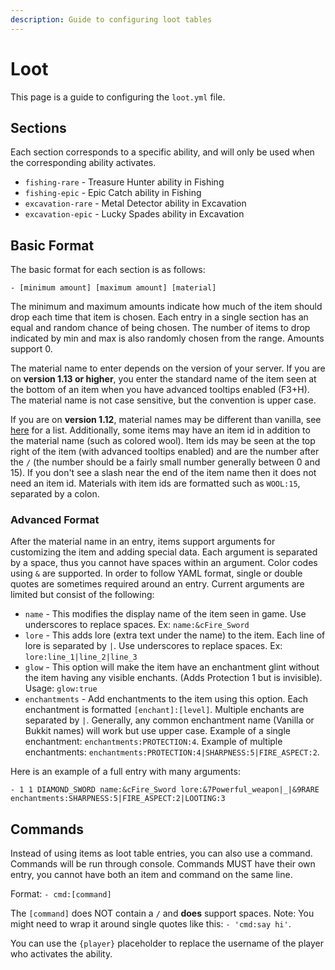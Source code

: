 ```yaml
---
description: Guide to configuring loot tables
---
```


# Loot

This page is a guide to configuring the `loot.yml` file.

## Sections

Each section corresponds to a specific ability, and will only be used when the corresponding ability activates.

* `fishing-rare` - Treasure Hunter ability in Fishing
* `fishing-epic` - Epic Catch ability in Fishing
* `excavation-rare` - Metal Detector ability in Excavation
* `excavation-epic` - Lucky Spades ability in Excavation

## Basic Format

The basic format for each section is as follows:

`- [minimum amount] [maximum amount] [material]`

The minimum and maximum amounts indicate how much of the item should drop each time that item is chosen. Each entry in a single section has an equal and random chance of being chosen. The number of items to drop indicated by min and max is also randomly chosen from the range. Amounts support 0.

The material name to enter depends on the version of your server. If you are on **version 1.13 or higher**, you enter the standard name of the item seen at the bottom of an item when you have advanced tooltips enabled \(F3+H\). The material name is not case sensitive, but the convention is upper case.

If you are on **version 1.12**, material names may be different than vanilla, see [here](https://helpch.at/docs/1.12.2/index.html?org/bukkit/Material.html) for a list. Additionally, some items may have an item id in addition to the material name \(such as colored wool\). Item ids may be seen at the top right of the item \(with advanced tooltips enabled\) and are the number after the `/` \(the number should be a fairly small number generally between 0 and 15\). If you don't see a slash near the end of the item name then it does not need an item id. Materials with item ids are formatted such as `WOOL:15`, separated by a colon.

### Advanced Format

After the material name in an entry, items support arguments for customizing the item and adding special data. Each argument is separated by a space, thus you cannot have spaces within an argument. Color codes using `&` are supported. In order to follow YAML format, single or double quotes are sometimes required around an entry. Current arguments are limited but consist of the following:

* `name` - This modifies the display name of the item seen in game. Use underscores to replace spaces. Ex: `name:&cFire_Sword`
* `lore` - This adds lore \(extra text under the name\) to the item. Each line of lore is separated by `|`. Use underscores to replace spaces. Ex: `lore:line_1|line_2|line_3`
* `glow` - This option will make the item have an enchantment glint without the item having any visible enchants. \(Adds Protection 1 but is invisible\). Usage: `glow:true`
* `enchantments` - Add enchantments to the item using this option. Each enchantment is formatted `[enchant]:[level]`. Multiple enchants are separated by `|`. Generally, any common enchantment name \(Vanilla or Bukkit names\) will work but use upper case. Example of a single enchantment: `enchantments:PROTECTION:4`. Example of multiple enchantments: `enchantments:PROTECTION:4|SHARPNESS:5|FIRE_ASPECT:2`.

Here is an example of a full entry with many arguments:

`- 1 1 DIAMOND_SWORD name:&cFire_Sword lore:&7Powerful_weapon|_|&9RARE enchantments:SHARPNESS:5|FIRE_ASPECT:2|LOOTING:3`

## Commands

Instead of using items as loot table entries, you can also use a command. Commands will be run through console. Commands MUST have their own entry, you cannot have both an item and command on the same line.

Format: `- cmd:[command]`

The `[command]` does NOT contain a `/` and **does** support spaces. Note: You might need to wrap it around single quotes like this: `- 'cmd:say hi'`.

You can use the `{player}` placeholder to replace the username of the player who activates the ability.

